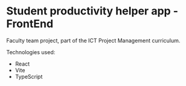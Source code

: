 # Student productivity helper app - FrontEnd
Faculty team project, part of the ICT Project Management curriculum.

Technologies used:
<ul>
  <li>React</li>
  <li>Vite</li>
  <li>TypeScript</li>
</ul> 
